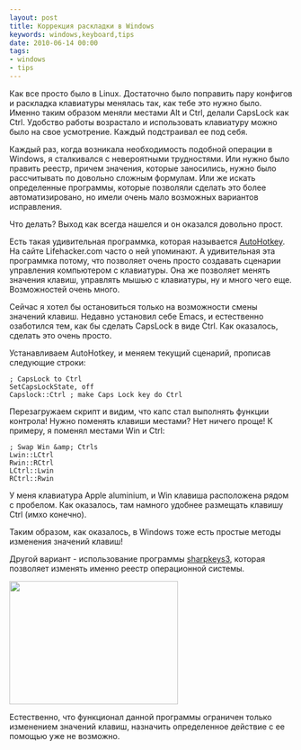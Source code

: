 ```yaml
---
layout: post
title: Коррекция раскладки в Windows
keywords: windows,keyboard,tips
date: 2010-06-14 00:00
tags:
- windows
- tips
---
```

Как все просто было в Linux. Достаточно было поправить пару конфигов и раскладка клавиатуры менялась так, как тебе это нужно было. Именно таким образом меняли местами Alt и Ctrl, делали CapsLock как Ctrl. Удобство работы возрастало и использовать клавиатуру можно было на свое усмотрение. Каждый подстраивал ее под себя.

Каждый раз, когда возникала необходимость подобной операции в Windows, я сталкивался с невероятными трудностями. Или нужно было править реестр, причем значения, которые заносились, нужно было рассчитывать по довольно сложным формулам. Или же искать определенные программы, которые позволяли сделать это более автоматизировано, но имели очень мало возможных вариантов исправления.

Что делать? Выход как всегда нашелся и он оказался довольно прост.

Есть такая удивительная программка, которая называется <a href="http://www.autohotkey.com/" rel="nofollow">AutoHotkey</a>. На сайте Lifehacker.com часто о ней упоминают. А удивительная эта программка потому, что позволяет очень просто создавать сценарии управления компьютером с клавиатуры. Она же позволяет менять значения клавиш, управлять мышью с клавиатуры, ну и много чего еще. Возможностей очень много.

Сейчас я хотел бы остановиться только на возможности смены значений клавиш. Недавно установил себе Emacs, и естественно озаботился тем, как бы сделать CapsLock в виде Ctrl. Как оказалось, сделать это очень просто.

Устанавливаем AutoHotkey, и меняем текущий сценарий, прописав следующие строки:

    ; CapsLock to Ctrl
    SetCapsLockState, off
    Capslock::Ctrl ; make Caps Lock key do Ctrl

Перезагружаем скрипт и видим, что капс стал выполнять функции контрола! Нужно поменять клавиши местами? Нет ничего проще! К примеру, я поменял местами Win и Ctrl:

    ; Swap Win &amp; Ctrls
    Lwin::LCtrl
    Rwin::RCtrl
    LCtrl::Lwin
    RCtrl::Rwin

У меня клавиатура Apple aluminium, и Win клавиша расположена рядом с пробелом. Как оказалось, там намного удобнее размещать клавишу Ctrl (имхо конечно).

Таким образом, как оказалось, в Windows тоже есть простые методы изменения значений клавиш!

Другой вариант - использование программы <a href="http://www.randyrants.com/sharpkeys/" rel="nofollow">sharpkeys3</a>, которая позволяет изменять именно реестр операционной системы.

<a href="http://static.juev.ru/2010/06/sharpkey.png"><img class="aligncenter size-medium wp-image-1057" title="sharpkey" src="http://static.juev.ru/2010/06/sharpkey-300x219.png" alt="" width="300" height="219" /></a>

Естественно, что функционал данной программы ограничен только изменением значений клавиш, назначить определенное действие с ее помощью уже не возможно.
